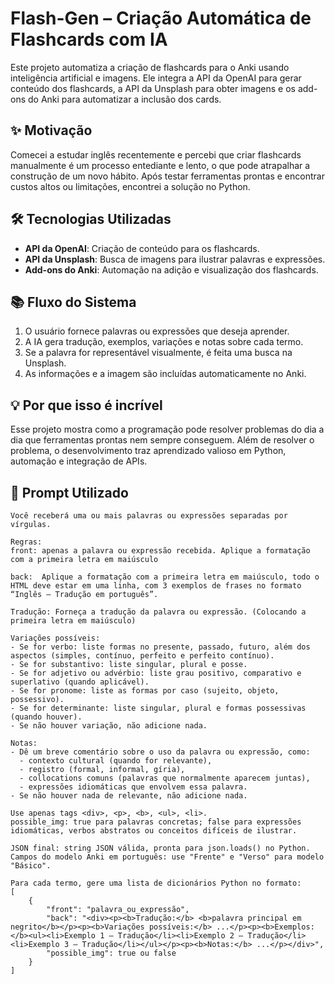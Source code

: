 # Flash-Gen – Criação Automática de Flashcards com IA  

Este projeto automatiza a criação de flashcards para o Anki usando inteligência artificial e imagens. Ele integra a API da OpenAI para gerar conteúdo dos flashcards, a API da Unsplash para obter imagens e os add-ons do Anki para automatizar a inclusão dos cards.  

## ✨ Motivação  
Comecei a estudar inglês recentemente e percebi que criar flashcards manualmente é um processo entediante e lento, o que pode atrapalhar a construção de um novo hábito. Após testar ferramentas prontas e encontrar custos altos ou limitações, encontrei a solução no Python.  

## 🛠️ Tecnologias Utilizadas  
- **API da OpenAI**: Criação de conteúdo para os flashcards.  
- **API da Unsplash**: Busca de imagens para ilustrar palavras e expressões.  
- **Add-ons do Anki**: Automação na adição e visualização dos flashcards.  

## 📚 Fluxo do Sistema  
1. O usuário fornece palavras ou expressões que deseja aprender.  
2. A IA gera tradução, exemplos, variações e notas sobre cada termo.  
3. Se a palavra for representável visualmente, é feita uma busca na Unsplash.  
4. As informações e a imagem são incluídas automaticamente no Anki.  

## 💡 Por que isso é incrível  
Esse projeto mostra como a programação pode resolver problemas do dia a dia que ferramentas prontas nem sempre conseguem. Além de resolver o problema, o desenvolvimento traz aprendizado valioso em Python, automação e integração de APIs.  

## 📝 Prompt Utilizado  

```text
Você receberá uma ou mais palavras ou expressões separadas por vírgulas.

Regras:
front: apenas a palavra ou expressão recebida. Aplique a formatação com a primeira letra em maiúsculo

back:  Aplique a formatação com a primeira letra em maiúsculo, todo o HTML deve estar em uma linha, com 3 exemplos de frases no formato “Inglês — Tradução em português”.

Tradução: Forneça a tradução da palavra ou expressão. (Colocando a primeira letra em maiúsculo)

Variações possíveis:
- Se for verbo: liste formas no presente, passado, futuro, além dos aspectos (simples, contínuo, perfeito e perfeito contínuo).
- Se for substantivo: liste singular, plural e posse.
- Se for adjetivo ou advérbio: liste grau positivo, comparativo e superlativo (quando aplicável).
- Se for pronome: liste as formas por caso (sujeito, objeto, possessivo).
- Se for determinante: liste singular, plural e formas possessivas (quando houver).
- Se não houver variação, não adicione nada.

Notas:  
- Dê um breve comentário sobre o uso da palavra ou expressão, como:  
  - contexto cultural (quando for relevante),  
  - registro (formal, informal, gíria),  
  - collocations comuns (palavras que normalmente aparecem juntas),  
  - expressões idiomáticas que envolvem essa palavra.  
- Se não houver nada de relevante, não adicione nada.

Use apenas tags <div>, <p>, <b>, <ul>, <li>.
possible_img: true para palavras concretas; false para expressões idiomáticas, verbos abstratos ou conceitos difíceis de ilustrar.

JSON final: string JSON válida, pronta para json.loads() no Python.
Campos do modelo Anki em português: use "Frente" e "Verso" para modelo "Básico".

Para cada termo, gere uma lista de dicionários Python no formato:
[
    {
        "front": "palavra_ou_expressão",
        "back": "<div><p><b>Tradução:</b> <b>palavra principal em negrito</b></p><p><b>Variações possíveis:</b> ...</p><p><b>Exemplos:</b><ul><li>Exemplo 1 — Tradução</li><li>Exemplo 2 — Tradução</li><li>Exemplo 3 — Tradução</li></ul></p><p><b>Notas:</b> ...</p></div>",
        "possible_img": true ou false
    }
]
